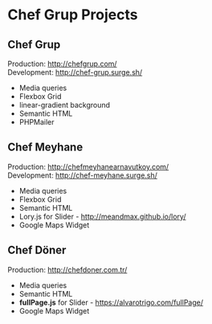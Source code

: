 # Chef Grup Projects

## Chef Grup
Production: http://chefgrup.com/  
Development: http://chef-grup.surge.sh/
* Media queries
* Flexbox Grid
* linear-gradient background
* Semantic HTML
* PHPMailer

## Chef Meyhane
Production: http://chefmeyhanearnavutkoy.com/  
Development: http://chef-meyhane.surge.sh/
* Media queries
* Flexbox Grid
* Semantic HTML
* Lory.js for Slider - http://meandmax.github.io/lory/
* Google Maps Widget

## Chef Döner
Production: http://chefdoner.com.tr/
* Media queries
* Semantic HTML
* **fullPage.js** for Slider - https://alvarotrigo.com/fullPage/
* Google Maps Widget
